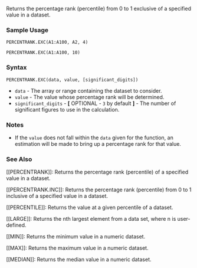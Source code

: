 Returns the percentage rank (percentile) from 0 to 1 exclusive of a specified value in a dataset.

### Sample Usage

`PERCENTRANK.EXC(A1:A100, A2, 4)`

`PERCENTRANK.EXC(A1:A100, 10)`

### Syntax

`PERCENTRANK.EXC(data, value, [significant_digits])`

* `data` - The array or range containing the dataset to consider.
* `value` - The value whose percentage rank will be determined.
* `significant_digits` - **[** OPTIONAL - `3` by default **]** - The number of significant figures to use in the calculation.

### Notes

* If the `value` does not fall within the `data` given for the function, an estimation will be made to bring up a percentage rank for that value.

### See Also

[[PERCENTRANK]]: Returns the percentage rank (percentile) of a specified value in a dataset.

[[PERCENTRANK.INC]]: Returns the percentage rank (percentile) from 0 to 1 inclusive of a specified value in a dataset.

[[PERCENTILE]]: Returns the value at a given percentile of a dataset.

[[LARGE]]: Returns the nth largest element from a data set, where n is user-defined.

[[MIN]]: Returns the minimum value in a numeric dataset.

[[MAX]]: Returns the maximum value in a numeric dataset.

[[MEDIAN]]: Returns the median value in a numeric dataset.